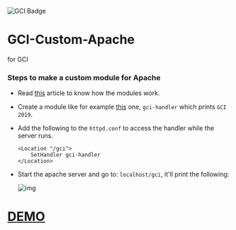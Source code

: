 ![GCI Badge](https://img.shields.io/badge/Google%20Code%20In-JBoss%20Community-red?style=flatr&labelColor=fdb900)

# GCI-Custom-Apache
for GCI

### Steps to make a custom module for Apache
- Read [this](https://httpd.apache.org/docs/2.4/developer/modguide.html) article to know how the modules work.
- Create a module like for example [this](https://anonfile.com/F802L2Hcn5/mod_gci_c) one, `gci-handler` which prints `GCI 2019`.
- Add the following to the `httpd.conf` to access the handler while the server runs.
  ```
  <Location "/gci">
      SetHandler gci-handler
  </Location>
  ```
 - Start the apache server and go to: `localhost/gci`, it'll print the following:
 
    ![img](https://i.imgur.com/dQ7EOoF.png)
    
# [DEMO](https://streamable.com/mc5yq)

